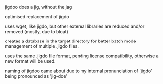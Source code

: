 jigdoo does a jig, without the jag

optimised replacement of jigdo

uses wget, like jigdo, but other external libraries are reduced and/or removed (mostly, due to bloat)

creates a database in the target directory for better batch mode management of multiple .jigdo files.

uses the same .jigdo file format, pending license compatibility, otherwise a new format will be used.

naming of jigdoo came about due to my internal pronunciation of 'jigdo' being pronounced as 'jig-doe'
